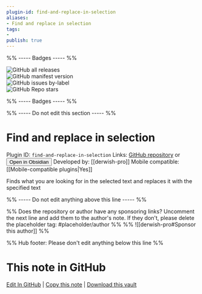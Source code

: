 ```yaml
---
plugin-id: find-and-replace-in-selection
aliases:
- Find and replace in selection
tags: 
- 
publish: true
---
```


%% ----- Badges ----- %%

![GitHub all releases](https://img.shields.io/github/downloads/derwish-pro/obsidian-find-and-replace-in-selection/total?color=573E7A&logo=github&style=for-the-badge)   
![GitHub manifest version](https://img.shields.io/github/manifest-json/v/derwish-pro/obsidian-find-and-replace-in-selection?color=573E7A&logo=github&style=for-the-badge)   
![GitHub issues by-label](https://img.shields.io/github/issues/derwish-pro/obsidian-find-and-replace-in-selection/help%20wanted?color=573E7A&logo=github&style=for-the-badge)   
![GitHub Repo stars](https://img.shields.io/github/stars/derwish-pro/obsidian-find-and-replace-in-selection?color=573E7A&logo=github&style=for-the-badge)

%% ----- Badges ----- %%

%% ----- Do not edit this section ----- %%

# Find and replace in selection

Plugin ID: `find-and-replace-in-selection`
Links: [GitHub repository](https://github.com/derwish-pro/obsidian-find-and-replace-in-selection) or [<button id=HH>Open in Obsidian</button>](obsidian://goto-plugin?id=find-and-replace-in-selection)
Developed by: [[derwish-pro]]
Mobile compatible: [[Mobile-compatible plugins|Yes]]

Finds what you are looking for in the selected text and replaces it with the specified text

%% ----- Do not edit anything above this line ----- %% 

%% Does the repository or author have any sponsoring links? Uncomment the next line and add them to the author's note. If they don't, please delete the placeholder tag: #placeholder/author %%
%% ![[derwish-pro#Sponsor this author]] %%

%% Hub footer: Please don't edit anything below this line %%

# This note in GitHub

<span class="git-footer">[Edit In GitHub](https://github.dev/obsidian-community/obsidian-hub/blob/main/02%20-%20Community%20Expansions/02.05%20All%20Community%20Expansions/Plugins/find-and-replace-in-selection.md "git-hub-edit-note") | [Copy this note](https://raw.githubusercontent.com/obsidian-community/obsidian-hub/main/02%20-%20Community%20Expansions/02.05%20All%20Community%20Expansions/Plugins/find-and-replace-in-selection.md "git-hub-copy-note") | [Download this vault](https://github.com/obsidian-community/obsidian-hub/archive/refs/heads/main.zip "git-hub-download-vault") </span>

